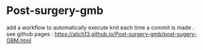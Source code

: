 # Post-surgery-gmb

add a workflow to automatically execute knit each time a commit is made .  
see github pages : https://alich13.github.io/Post-surgery-gmb/post-sugery-GBM.html